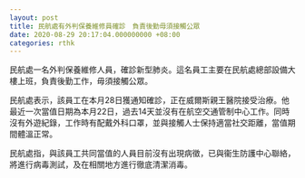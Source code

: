 ```yaml
---
layout: post
title: 民航處有外判保養維修員確診　負責後勤毋須接觸公眾
date: 2020-08-29 20:17:04.000000000 +08:00
categories: rthk
---
```


民航處一名外判保養維修人員，確診新型肺炎。這名員工主要在民航處總部設備大樓上班，負責後勤工作，毋須接觸公眾。

民航處表示，該員工在本月28日獲通知確診，正在威爾斯親王醫院接受治療。他最近一次當值日期為本月22日，過去14天並沒有在航空交通管制中心工作。同時沒有外遊紀錄，工作時有配戴外科口罩，並與接觸人士保持適當社交距離，當值期間體溫正常。

民航處指，與該員工共同當值的人員目前沒有出現病徵，已與衞生防護中心聯絡，將進行病毒測試，及在相關地方進行徹底清潔消毒。
